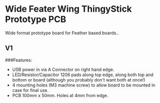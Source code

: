 # Wide Feater Wing ThingyStick Prototype PCB

Wide format prototype board for Feather based boards..


## V1


###Features:


* USB power in via A Connector on right hand edge.
* LED/Resistor/Capacitor 1206 pads along top edge, along both top and bottom or board (although you probably don't want both at once!)
* 4 mounting holes (M3 machine screw) to allow board to be mounted in case for final use.
* PCB 100mm x 50mm. Holes at 4mm from edge.

